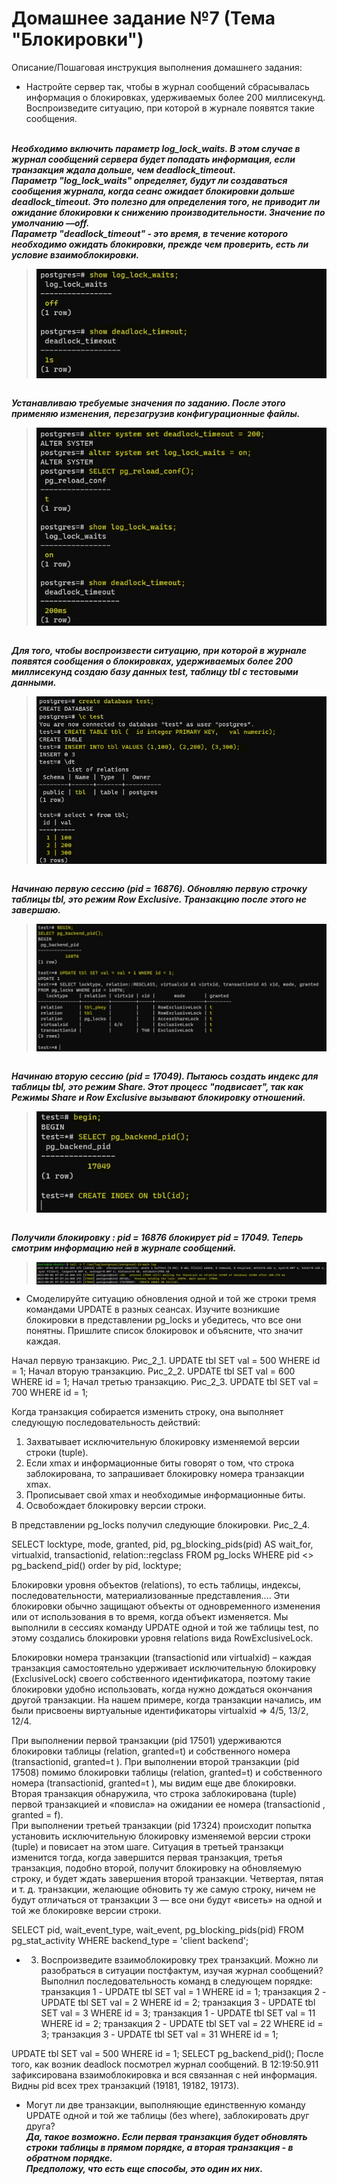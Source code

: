 # Домашнее задание №7 (Тема "Блокировки")

Описание/Пошаговая инструкция выполнения домашнего задания:

* Настройте сервер так, чтобы в журнал сообщений сбрасывалась информация о блокировках, удерживаемых более 200 миллисекунд. Воспроизведите ситуацию, при которой в журнале появятся такие сообщения.
  
<br>__*Необходимо включить параметр log_lock_waits. В этом случае в журнал сообщений сервера будет попадать информация, если транзакция ждала дольше, чем deadlock_timeout.*__
<br>__*Параметр "log_lock_waits" определяет, будут ли создаваться сообщения журнала, когда сеанс ожидает блокировки дольше deadlock_timeout. Это полезно для определения того, не приводит ли ожидание блокировки к снижению производительности. Значение по умолчанию —off.*__
<br>__*Параметр "deadlock_timeout" - это время, в течение которого необходимо ожидать блокировки, прежде чем проверить, есть ли условие взаимоблокировки.*__
<br>
> <img src="pic/1_1.JPG" align="center" />
<br>__*Устанавливаю требуемые значения по заданию. После этого применяю изменения, перезагрузив конфигурационные файлы.*__
> <img src="pic/1_2.JPG" align="center" />
<br>__*Для того, чтобы воспроизвести ситуацию, при которой в журнале появятся сообщения о блокировках, удерживаемых более 200 миллисекунд
cоздаю базу данных test, таблицу tbl с тестовыми данными.*__
> <img src="pic/1_2_1.JPG" align="center" />
<br>__*Начинаю первую сессию (pid = 16876). Обновляю первую строчку таблицы tbl, это режим Row Exclusive. Транзакцию после этого не завершаю.*__ 
> <img src="pic/1_3.JPG" align="center" />
<br>__*Начинаю вторую сессию (pid = 17049). Пытаюсь создать индекс для таблицы tbl, это режим Share. Этот процесс "подвисает", так как Режимы Share и Row Exclusive вызывают блокировку отношений.*__ 
> <img src="pic/1_4.JPG" align="center" />
<br>__*Получили блокировку : pid = 16876  блокирует pid = 17049. Теперь смотрим информацию  ней в журнале сообщений.*__
> <img src="pic/1_5.JPG" align="center" />
	
* Смоделируйте ситуацию обновления одной и той же строки тремя командами UPDATE в разных сеансах. Изучите возникшие блокировки в представлении pg_locks и убедитесь, что все они понятны. Пришлите список блокировок и объясните, что значит каждая.

Начал первую транзакцию. Рис_2_1. 
UPDATE tbl SET val = 500 WHERE id = 1; 
Начал вторую транзакцию. Рис_2_2. 
UPDATE tbl SET val = 600 WHERE id = 1;
Начал третью транзакцию. Рис_2_3. 
UPDATE tbl SET val = 700 WHERE id = 1;

Когда транзакция собирается изменить строку, она выполняет следующую последовательность действий:

1.	Захватывает исключительную блокировку изменяемой версии строки (tuple).
2.	Если xmax и информационные биты говорят о том, что строка заблокирована, то запрашивает блокировку номера транзакции xmax.
3.	Прописывает свой xmax и необходимые информационные биты.
4.	Освобождает блокировку версии строки.



В представлении pg_locks получил следующие блокировки. Рис_2_4.

SELECT locktype, mode, granted, pid, pg_blocking_pids(pid) AS wait_for, virtualxid, transactionid, relation::regclass 
FROM pg_locks WHERE pid <> pg_backend_pid() 
order by pid, locktype;

  

Блокировки уровня объектов (relations), то есть таблицы, индексы, последовательности, материализованные представления…. Эти блокировки обычно защищают объекты от одновременного изменения или от использования в то время, когда объект изменяется. Мы выполнили в сессиях команду UPDATE одной и той же таблицы test, по этому создались блокировки уровня  relations  вида RowExclusiveLock.

Блокировки номера транзакции (transactionid или virtualxid) – каждая транзакция самостоятельно удерживает исключительную блокировку (ExclusiveLock) своего собственного идентификатора, поэтому такие блокировки удобно использовать, когда нужно дождаться окончания другой транзакции. На нашем примере, когда транзакции начались, им были присвоены виртуальные идентификаторы virtualxid => 4/5, 13/2, 12/4.

При выполнении первой транзакции (pid 17501)  удерживаются блокировки таблицы (relation, granted=t) и собственного номера (transactionid, granted=t ). При выполнении второй транзакции (pid 17508)  помимо блокировки таблицы (relation, granted=t) и собственного номера (transactionid, granted=t ), мы видим еще две блокировки. Вторая транзакция обнаружила, что строка заблокирована (tuple) первой транзакцией и «повисла» на ожидании ее номера (transactionid , granted = f).  
При выполнении третьей транзакции (pid 17324) происходит попытка установить исключительную блокировку изменяемой версии строки (tuple) и повисает на этом шаге. Ситуация в третьей транзакци изменится тогда, когда завершится первая транзакция, третья транзакция, подобно второй, получит блокировку на обновляемую строку, и будет ждать завершения второй транзакции.
Четвертая, пятая и т. д. транзакции, желающие обновить ту же самую строку, ничем не будут отличаться от транзакции 3 — все они будут «висеть» на одной и той же блокировке версии строки. 

SELECT pid, wait_event_type, wait_event, pg_blocking_pids(pid)
FROM pg_stat_activity
WHERE backend_type = 'client backend';


* 3.	Воспроизведите взаимоблокировку трех транзакций. Можно ли разобраться в ситуации постфактум, изучая журнал сообщений?
Выполнил последовательность команд в следующем порядке:
транзакция 1 - UPDATE tbl SET val = 1 WHERE id = 1;
транзакция 2 - UPDATE tbl SET val = 2 WHERE id = 2;
транзакция 3 - UPDATE tbl SET val = 3 WHERE id = 3;
транзакция 1 - UPDATE tbl SET val = 11 WHERE id = 2;
транзакция 2 - UPDATE tbl SET val = 22 WHERE id = 3;
транзакция 3 - UPDATE tbl SET val = 31 WHERE id = 1;

UPDATE tbl SET val = 500 WHERE id = 1; 
SELECT pg_backend_pid();
После того, как возник deadlock посмотрел журнал сообщений. В 12:19:50.911 зафиксирована взаимоблокировка и вся связанная с ней информация. 
Видны pid всех трех транзакций (19181, 19182, 19173). 

* Могут ли две транзакции, выполняющие единственную команду UPDATE одной и той же таблицы (без where), заблокировать друг друга?
<br>__*Да, такое возможно. Если первая транзакция будет обновлять строки таблицы в прямом порядке, а вторая транзакция - в обратном порядке.*__ 
<br>__*Предположу, что есть еще способы, это один их них.*__
